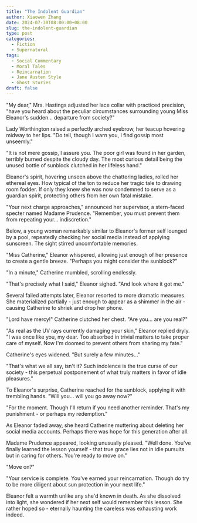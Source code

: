 ```yaml
---
title: "The Indolent Guardian"
author: Xiaowen Zhang
date: 2024-07-30T08:00:00+08:00
slug: the-indolent-guardian
type: post
categories:
  - Fiction
  - Supernatural
tags:
  - Social Commentary
  - Moral Tales
  - Reincarnation
  - Jane Austen Style
  - Ghost Stories
draft: false
---
```


"My dear," Mrs. Hastings adjusted her lace collar with practiced precision, "have you heard about the peculiar circumstances surrounding young Miss Eleanor's sudden... departure from society?"

Lady Worthington raised a perfectly arched eyebrow, her teacup hovering midway to her lips. "Do tell, though I warn you, I find gossip most unseemly."

"It is not mere gossip, I assure you. The poor girl was found in her garden, terribly burned despite the cloudy day. The most curious detail being the unused bottle of sunblock clutched in her lifeless hand."

Eleanor's spirit, hovering unseen above the chattering ladies, rolled her ethereal eyes. How typical of the ton to reduce her tragic tale to drawing room fodder. If only they knew she was now condemned to serve as a guardian spirit, protecting others from her own fatal mistake.

"Your next charge approaches," announced her supervisor, a stern-faced specter named Madame Prudence. "Remember, you must prevent them from repeating your... indiscretion."

Below, a young woman remarkably similar to Eleanor's former self lounged by a pool, repeatedly checking her social media instead of applying sunscreen. The sight stirred uncomfortable memories.

"Miss Catherine," Eleanor whispered, allowing just enough of her presence to create a gentle breeze. "Perhaps you might consider the sunblock?"

"In a minute," Catherine mumbled, scrolling endlessly.

"That's precisely what I said," Eleanor sighed. "And look where it got me."

Several failed attempts later, Eleanor resorted to more dramatic measures. She materialized partially - just enough to appear as a shimmer in the air - causing Catherine to shriek and drop her phone.

"Lord have mercy!" Catherine clutched her chest. "Are you... are you real?"

"As real as the UV rays currently damaging your skin," Eleanor replied dryly. "I was once like you, my dear. Too absorbed in trivial matters to take proper care of myself. Now I'm doomed to prevent others from sharing my fate."

Catherine's eyes widened. "But surely a few minutes..."

"That's what we all say, isn't it? Such indolence is the true curse of our society - this perpetual postponement of what truly matters in favor of idle pleasures."

To Eleanor's surprise, Catherine reached for the sunblock, applying it with trembling hands. "Will you... will you go away now?"

"For the moment. Though I'll return if you need another reminder. That's my punishment - or perhaps my redemption."

As Eleanor faded away, she heard Catherine muttering about deleting her social media accounts. Perhaps there was hope for this generation after all.

Madame Prudence appeared, looking unusually pleased. "Well done. You've finally learned the lesson yourself - that true grace lies not in idle pursuits but in caring for others. You're ready to move on."

"Move on?"

"Your service is complete. You've earned your reincarnation. Though do try to be more diligent about sun protection in your next life."

Eleanor felt a warmth unlike any she'd known in death. As she dissolved into light, she wondered if her next self would remember this lesson. She rather hoped so - eternally haunting the careless was exhausting work indeed.